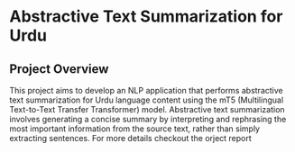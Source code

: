 # Abstractive Text Summarization for Urdu

## Project Overview
This project aims to develop an NLP application that performs abstractive text summarization for Urdu language content using the mT5 (Multilingual Text-to-Text Transfer Transformer) model. Abstractive text summarization involves generating a concise summary by interpreting and rephrasing the most important information from the source text, rather than simply extracting sentences. For more details checkout the orject report
